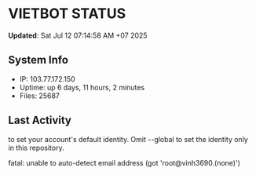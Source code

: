 # VIETBOT STATUS
**Updated**: Sat Jul 12 07:14:58 AM +07 2025

## System Info
- IP: 103.77.172.150
- Uptime: up 6 days, 11 hours, 2 minutes
- Files: 25687

## Last Activity

to set your account's default identity.
Omit --global to set the identity only in this repository.

fatal: unable to auto-detect email address (got 'root@vinh3690.(none)')
